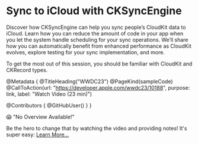 # Sync to iCloud with CKSyncEngine

Discover how CKSyncEngine can help you sync people’s CloudKit data to iCloud. Learn how you can reduce the amount of code in your app when you let the system handle scheduling for your sync operations. We’ll share how you can automatically benefit from enhanced performance as CloudKit evolves, explore testing for your sync implementation, and more.

To get the most out of this session, you should be familiar with CloudKit and CKRecord types.

@Metadata {
   @TitleHeading("WWDC23")
   @PageKind(sampleCode)
   @CallToAction(url: "https://developer.apple.com/wwdc23/10188", purpose: link, label: "Watch Video (23 min)")

   @Contributors {
      @GitHubUser(<replace this with your GitHub handle>)
   }
}

😱 "No Overview Available!"

Be the hero to change that by watching the video and providing notes! It's super easy:
 [Learn More…](https://wwdcnotes.github.io/WWDCNotes/documentation/wwdcnotes/contributing)
